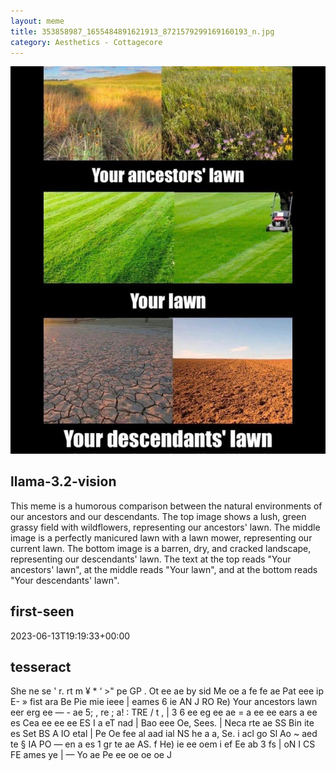 ```yaml
---
layout: meme
title: 353858987_1655484891621913_8721579299169160193_n.jpg
category: Aesthetics - Cottagecore
---
```


<div markdown="0"><a href="353858987_1655484891621913_8721579299169160193_n.jpg"><img class="photo" src="353858987_1655484891621913_8721579299169160193_n.jpg" /></a>

<h2>llama-3.2-vision</h2>
<p title="Llama-3.2-Vision-11B is a really good model that probably gets the visual details right but doesn't understand literary or media references, and often fails to accurately represent the physical arrangement of objects and the implied relationships between the objects.">This meme is a humorous comparison between the natural environments of our ancestors and our descendants. The top image shows a lush, green grassy field with wildflowers, representing our ancestors&#x27; lawn. The middle image is a perfectly manicured lawn with a lawn mower, representing our current lawn. The bottom image is a barren, dry, and cracked landscape, representing our descendants&#x27; lawn. The text at the top reads &quot;Your ancestors&#x27; lawn&quot;, at the middle reads &quot;Your lawn&quot;, and at the bottom reads &quot;Your descendants&#x27; lawn&quot;.</p>

<h2>first-seen</h2>
<p title="Because Git doesn't preserve file modification times, this metadata file contains the file's modification time when it was added to the library.">2023-06-13T19:19:33+00:00</p>

<h2>tesseract</h2>
<p title="Tesseract is often terrible and just gives a lot of nonsense characters, but it used to be the state of the art, and usually it is better at correctly representing text than llama-3.2-vision-11b.">She ne se &#x27; r. rt m ¥ * ‘ &gt;&quot; pe GP . Ot ee ae by sid Me oe a fe fe ae Pat eee ip E- » fist ara Be Pie mie ieee | eames 6 ie AN J RO Re) Your ancestors lawn eer erg ee — - ae 5; , re ; a! : TRE / t ,  | 3 6 ee eg ee ae = a ee ee ears a ee es Cea ee ee ee ES I a eT nad | Bao eee Oe, Sees. | Neca rte ae SS  Bin ite es Set BS  A IO etal | Pe Oe fee al aad ial NS he a a, Se. i acl go Sl Ao ~ aed te § IA PO — en a es 1 gr te ae AS. f He) ie ee oem i ef Ee ab 3 fs | oN I CS FE ames ye |  — Yo ae Pe ee oe oe oe J</p>

</div>


